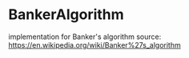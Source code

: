 # BankerAlgorithm

implementation for Banker's algorithm
source:
https://en.wikipedia.org/wiki/Banker%27s_algorithm

